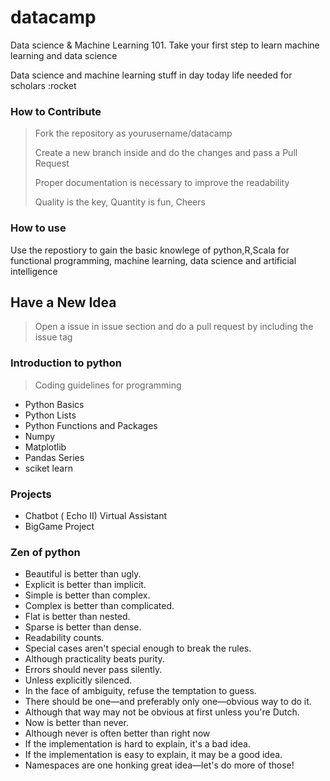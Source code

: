 # datacamp

Data science & Machine Learning 101. Take your first step to learn machine learning and data science

Data science and machine learning stuff in day today life needed for scholars :rocket

### How to Contribute

> Fork the repository as yourusername/datacamp
>
> Create a new branch inside and do the changes and pass a Pull Request
>
> Proper documentation is necessary to improve the readability
>
> Quality is the key, Quantity is fun, Cheers
>

### How to use

Use the repostiory to gain the basic knowlege of python,R,Scala for functional programming, machine learning, data science and artificial intelligence

## Have a New Idea

> Open a issue in issue section and do a pull request by including the issue tag 

### Introduction to python
 
 > Coding guidelines for programming

 * Python Basics
 * Python Lists
 * Python Functions and Packages
 * Numpy
 * Matplotlib
 * Pandas Series
 * sciket learn
 
 
### Projects

  * Chatbot ( Echo II) Virtual Assistant
  * BigGame Project
  
### Zen of python

 * Beautiful is better than ugly.
 * Explicit is better than implicit.
 * Simple is better than complex.
 * Complex is better than complicated.
 * Flat is better than nested.
 * Sparse is better than dense.
 * Readability counts.
 * Special cases aren't special enough to break the rules.
 * Although practicality beats purity.
 * Errors should never pass silently.
 * Unless explicitly silenced.
 * In the face of ambiguity, refuse the temptation to guess.
 * There should be one—and preferably only one—obvious way to do it.
 * Although that way may not be obvious at first unless you're Dutch.
 * Now is better than never.
 * Although never is often better than right now
 * If the implementation is hard to explain, it's a bad idea.
 * If the implementation is easy to explain, it may be a good idea.
 * Namespaces are one honking great idea—let's do more of those!
